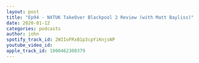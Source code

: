 ```yaml
---
layout: post
title: "Ep94 - NXTUK TakeOver Blackpool 2 Review (with Matt Bayliss)"
date: 2020-01-12
categories: podcasts
author: john
spotify_track_id: 2WIIoFRxB1p3cpYiKnjsNP
youtube_video_id: 
apple_track_id: 1000462300379
---
```

